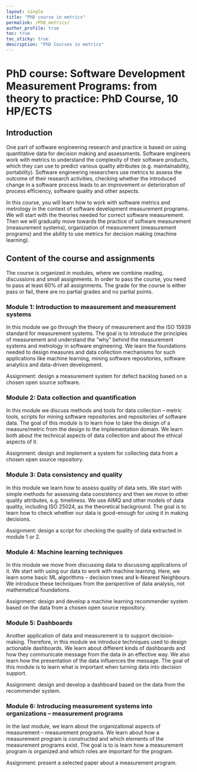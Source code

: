 ```yaml
---
layout: single
title: "PhD course in metrics"
permalink: /PhD_metrics/
author_profile: true
toc: true
toc_sticky: true
description: "PhD Courses in metrics"
---
```


# PhD course: Software Development Measurement Programs: from theory to practice: PhD Course, 10 HP/ECTS

## Introduction
One part of software engineering research and practice is based on using quantitative data for decision making and assessments. Software engineers work with metrics to understand the complexity of their software products, which they can use to predict various quality attributes (e.g. maintainability, portability). Software engineering researchers use metrics to assess the outcome of their research activities, checking whether the introduced change in a software process leads to an improvement or deterioration of process efficiency, software quality and other aspects.


In this course, you will learn how to work with software metrics and metrology in the context of software development measurement programs. We will start with the theories needed for correct software measurement. Then we will gradually move towards the practice of software measurement (measurement systems), organization of measurement (measurement programs) and the ability to use metrics for decision making (machine learning).

## Content of the course and assignments
The course is organized in modules, where we combine reading, discussions and small assignments. In order to pass the course, you need to pass at least 60% of all assignments. The grade for the course is either pass or fail, there are no partial grades and no partial points.

### Module 1: Introduction to measurement and measurement systems
In this module we go through the theory of measurement and the ISO 15939 standard for measurement systems. The goal is to introduce the principles of measurement and understand the “why” behind the measurement systems and metrology in software engineering. We learn the foundations needed to design measures and data collection mechanisms for such applications like machine learning, mining software repositories, software analytics and data-driven development.

Assignment: design a measurement system for defect backlog based on a chosen open source software.

### Module 2: Data collection and quantification
In this module we discuss methods and tools for data collection – metric tools, scripts for mining software repositories and repositories of software data. The goal of this module is to learn how to take the design of a measure/metric from the design to the implementation domain. We learn both about the technical aspects of data collection and about the ethical aspects of it.

Assignment: design and implement a system for collecting data from a chosen open source repository.

### Module 3: Data consistency and quality
In this module we learn how to assess quality of data sets. We start with simple methods for assessing data consistency and then we move to other quality attributes, e.g. timeliness. We use AIMQ and other models of data quality, including ISO 25024, as the theoretical background. The goal is to learn how to check whether our data is good-enough for using it in making decisions.

Assignment: design a script for checking the quality of data extracted in module 1 or 2.

### Module 4: Machine learning techniques
In this module we move from discussing data to discussing applications of it. We start with using our data to work with machine learning. Here, we learn some basic ML algorithms – decision trees and k-Nearest Neighbours. We introduce these techniques from the perspective of data analysis, not mathematical foundations.

Assignment: design and develop a machine learning recommender system based on the data from a chosen open source repository.

### Module 5: Dashboards
Another application of data and measurement is to support decision-making. Therefore, in this module we introduce techniques used to design actionable dashboards. We learn about different kinds of dashboards and how they communicate message from the data in an effective way. We also learn how the presentation of the data influences the message. The goal of this module is to learn what is important when turning data into decision support.

Assignment: design and develop a dashboard based on the data from the recommender system.

### Module 6: Introducing measurement systems into organizations – measurement programs
In the last module, we learn about the organizational aspects of measurement – measurement programs. We learn about how a measurement program is constructed and which elements of the measurement programs exist. The goal is to is learn how a measurement program is organized and which roles are important for the program.

Assignment: present a selected paper about a measurement program.
